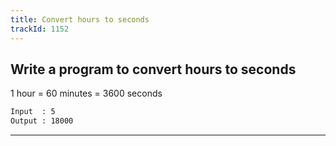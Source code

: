 ```yaml
---
title: Convert hours to seconds
trackId: 1152
---
```


## Write a program to convert hours to seconds

1 hour = 60 minutes = 3600 seconds

```txt
Input  : 5
Output : 18000
```

---
